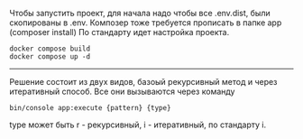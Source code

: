 Чтобы запустить проект, для начала надо чтобы все .env.dist, были скопированы в .env.
Композер тоже требуется прописать в папке app (composer install)
По стандарту идет настройка проекта.
```
docker compose build
docker compose up -d
```

___
Решение состоит из двух видов, базоый рекурсивный метод и через итеративный способ.
Все они вызываются через команду
```
bin/console app:execute {pattern} {type}
```
type может быть r - рекурсивный, i - итеративный, по стандарту i.